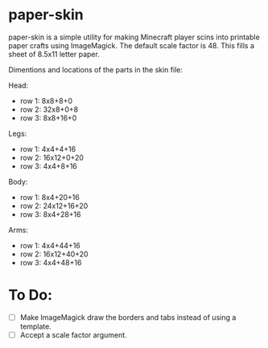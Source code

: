 paper-skin
==========
paper-skin is a simple utility for making Minecraft player scins into printable paper crafts using ImageMagick.
The default scale factor is 48. This fills a sheet of 8.5x11 letter paper.

Dimentions and locations of the parts in the skin file:

Head:
- row 1: 8x8+8+0
- row 2: 32x8+0+8
- row 3: 8x8+16+0

Legs:
- row 1: 4x4+4+16
- row 2: 16x12+0+20
- row 3: 4x4+8+16

Body:
- row 1: 8x4+20+16
- row 2: 24x12+16+20
- row 3: 8x4+28+16

Arms:
- row 1: 4x4+44+16
- row 2: 16x12+40+20
- row 3: 4x4+48+16

To Do:
======
- [ ] Make ImageMagick draw the borders and tabs instead of using a template.
- [ ] Accept a scale factor argument.
